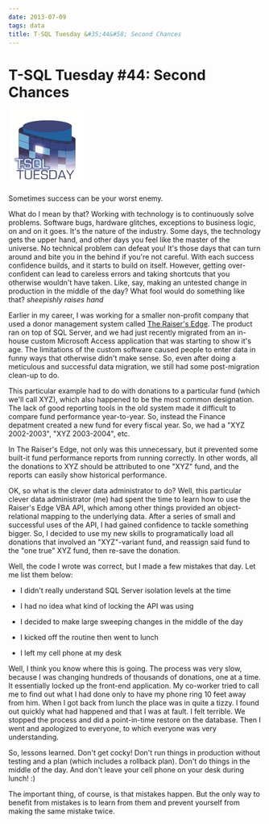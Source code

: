 ```yaml
---
date: 2013-07-09
tags: data
title: T-SQL Tuesday &#35;44&#58; Second Chances
---
```

# T-SQL Tuesday #44: Second Chances

[![T-SQL Tuesday](/assets/img/TSQL2sDay150x150.jpg)](http://www.sqlballs.com/2013/07/t-sql-tuesday-44-second-chance.html)

Sometimes success can be your worst enemy.

What do I mean by that? Working with technology is to continuously solve problems. Software bugs, hardware glitches, exceptions to business logic, on and on it goes. It's the nature of the industry. Some days, the technology gets the upper hand, and other days you feel like the master of the universe. No technical problem can defeat you! It's those days that can turn around and bite you in the behind if you're not careful. With each success confidence builds, and it starts to build on itself. However, getting over-confident can lead to careless errors and taking shortcuts that you otherwise wouldn't have taken. Like, say, making an untested change in production in the middle of the day? What fool would do something like that? *sheepishly raises hand*

Earlier in my career, I was working for a smaller non-profit company that used a donor management system called [The Raiser's Edge](https://www.blackbaud.com/fundraising-crm/raisers-edge-donor-management). The product ran on top of SQL Server, and we had just recently migrated from an in-house custom Microsoft Access application that was starting to show it's age. The limitations of the custom software caused people to enter data in funny ways that otherwise didn't make sense. So, even after doing a meticulous and successful data migration, we still had some post-migration clean-up to do.

This particular example had to do with donations to a particular fund (which we'll call XYZ), which also happened to be the most common designation. The lack of good reporting tools in the old system made it difficult to compare fund performance year-to-year. So, instead the Finance depatment created a new fund for every fiscal year. So, we had a "XYZ 2002-2003", "XYZ 2003-2004", etc.

In The Raiser's Edge, not only was this unnecessary, but it prevented some built-it fund performance reports from running correctly. In other words, all the donations to XYZ should be attributed to one "XYZ" fund, and the reports can easily show historical performance.

OK, so what is the clever data administrator to do? Well, this particular clever data administrator (me) had spent the time to learn how to use the Raiser's Edge VBA API, which among other things provided an object-relational mapping to the underlying data. After a series of small and successful uses of the API, I had gained confidence to tackle something bigger. So, I decided to use my new skills to programatically load all donations that involved an "XYZ"-variant fund, and reassign said fund to the "one true" XYZ fund, then re-save the donation.

Well, the code I wrote was correct, but I made a few mistakes that day. Let me list them below:

- I didn't really understand SQL Server isolation levels at the time

- I had no idea what kind of locking the API was using

- I decided to make large sweeping changes in the middle of the day

- I kicked off the routine then went to lunch

- I left my cell phone at my desk

Well, I think you know where this is going. The process was very slow, because I was changing hundreds of thousands of donations, one at a time. It essentially locked up the front-end application. My co-worker tried to call me to find out what I had done only to have my phone ring 10 feet away from him. When I got back from lunch the place was in quite a tizzy. I found out quickly what had happened and that I was at fault. I felt terrible. We stopped the process and did a point-in-time restore on the database. Then I went and apologized to everyone, to which everyone was very understanding.

So, lessons learned. Don't get cocky! Don't run things in production without testing and a plan (which includes a rollback plan). Don't do things in the middle of the day. And don't leave your cell phone on your desk during lunch! :)

The important thing, of course, is that mistakes happen. But the only way to benefit from mistakes is to learn from them and prevent yourself from making the same mistake twice.